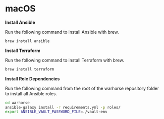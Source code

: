 # macOS

**Install Ansible**

Run the following command to install Ansible with brew.

```bash
brew install ansible
```

**Install Terraform**

Run the following command to install Terraform with brew.

```bash
brew install terraform
```

**Install Role Dependencies**

Run the following command from the root of the warhorse repository folder to install all Ansible roles.

```bash
cd warhorse
ansible-galaxy install -r requirements.yml -p roles/
export ANSIBLE_VAULT_PASSWORD_FILE=./vault-env
```
